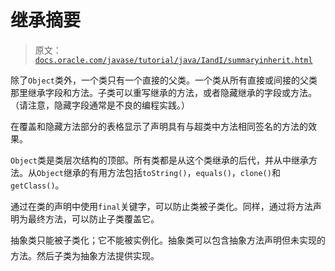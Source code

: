 # 继承摘要

> 原文：[`docs.oracle.com/javase/tutorial/java/IandI/summaryinherit.html`](https://docs.oracle.com/javase/tutorial/java/IandI/summaryinherit.html)

除了`Object`类外，一个类只有一个直接的父类。一个类从所有直接或间接的父类那里继承字段和方法。子类可以重写继承的方法，或者隐藏继承的字段或方法。（请注意，隐藏字段通常是不良的编程实践。）

在覆盖和隐藏方法部分的表格显示了声明具有与超类中方法相同签名的方法的效果。

`Object`类是类层次结构的顶部。所有类都是从这个类继承的后代，并从中继承方法。从`Object`继承的有用方法包括`toString()`，`equals()`，`clone()`和`getClass()`。

通过在类的声明中使用`final`关键字，可以防止类被子类化。同样，通过将方法声明为最终方法，可以防止子类覆盖它。

抽象类只能被子类化；它不能被实例化。抽象类可以包含抽象方法声明但未实现的方法。然后子类为抽象方法提供实现。
